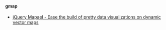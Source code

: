 


<h4> gmap </h4>
<ul>

<li> <a href="https://www.vincentbroute.fr/mapael/#examples" > jQuery Mapael - Ease the build of pretty data visualizations on dynamic vector maps</a> </li>

</ul>
